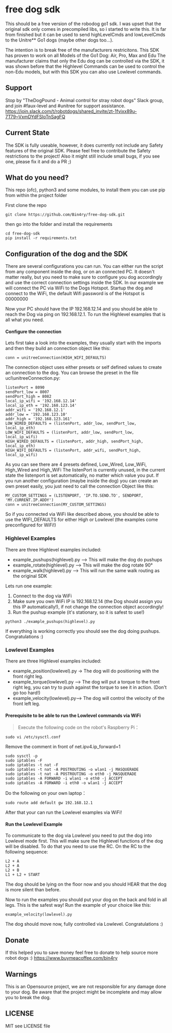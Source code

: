 # free dog sdk

This should be a free version of the robodog go1 sdk. I was upset that the original sdk only comes in precompiled libs, so i started to write this. It is far from finished but it can be used to send highLevelCmds and lowLevelCmds to the Unitre** Go1 dogs (maybe other dogs too...).

The intention is to break free of the manufacturers restricitons. This SDK has proven to work on all Models of the Go1 Dog: Air, Pro, Max and Edu
The manufacturer claims that only the Edu dog can be controlled via the SDK, it was shown before that the Highlevel Commands can be used to control the non-Edu models, but with this SDK you can also use Lowlevel commands.

## Support
Stop by "TheDogPound - Animal control for stray robot dogs" Slack group, and join #faux-level and #unitree for support assistance.
https://join.slack.com/t/robotdogs/shared_invite/zt-1fvixx89u-7T79~VxmDYdFSIoTnSagFQ

## Current State

The SDK is fully useable, however, it does currently not include any Safety features of the original SDK. Please feel free to contribute the Safety restrictions to the project! Also it might still include small bugs, if you see one, please fix it and do a PR ;)

## What do you need?

This repo (ofc), python3 and some modules, to install them you can use pip from within the project folder

First clone the repo

```
git clone https://github.com/Bin4ry/free-dog-sdk.git
```
then go into the folder and install the requirements

```
cd free-dog-sdk
pip install -r requirements.txt
```

## Configuration of the dog and the SDK
There are several configurations you can run. You can either run the script from any component inside the dog, or on an connected PC. It doesn't matter really, but you need to make sure to configure you dog accordingly and use the correct connection settings inside the SDK.
In our example we will connect the PC via WiFi to the Dogs Hotspot. Startup the dog and connect to the WiFi, the default Wifi password is of the Hotspot is 00000000

Now your PC should have the IP 192.168.12.14 and you should be able to reach the Dog via ping on 192.168.12.1. To run the Highlevel examples that is all what you need.

#### Configure the connection
Lets first take a look into the examples, they usually start with the imports and then they build an connection object like this:

```
conn = unitreeConnection(HIGH_WIFI_DEFAULTS)
```

The connection object uses either presets or self defined values to create an connection to the dog.
You can browse the preset in the file ucl\unitreeConnection.py:
```
listenPort = 8090
sendPort_low = 8007
sendPort_high = 8082
local_ip_wifi = '192.168.12.14'
local_ip_eth = '192.168.123.14'
addr_wifi = '192.168.12.1'
addr_low = '192.168.123.10'
addr_high = '192.168.123.161'
LOW_WIRED_DEFAULTS = (listenPort, addr_low, sendPort_low, local_ip_eth)
LOW_WIFI_DEFAULTS = (listenPort, addr_low, sendPort_low, local_ip_wifi)
HIGH_WIRED_DEFAULTS = (listenPort, addr_high, sendPort_high, local_ip_eth)
HIGH_WIFI_DEFAULTS = (listenPort, addr_wifi, sendPort_high, local_ip_wifi)
```

As you can see there are 4 presets defined, Low_Wired, Low_WiFi, High_Wired and High_WiFi
The listenPort is currently unused, in the current state the listenport is set automatically, no matter which value you put.
If you run another configuration (maybe inside the dog) you can create an own preset easily, you just need to call the connection Object like this:
```
MY_CUSTOM_SETTINGS = (LISTENPORT, 'IP.TO.SEND.TO', SENDPORT, 'MY.CURRENT.IP.ADDY')
conn = unitreeConnection(MY_CUSTOM_SETTINGS)
```

So if you connected via WiFi like described above, you should be able to use the WIFI_DEFAULTS for either High or Lowlevel (the examples come preconfigured for WiFi!)


### Highlevel Examples
There are three Highlevel examples included:

 - example_pushups(highlevel).py --> This will make the dog do pushups
 - example_rotate(highlevel).py --> This will make the dog rotate 90°
 - example_walk(highlevel).py --> This will run the same walk routing as the original SDK

Lets run one example:

 1. Connect to the dog via WiFi
 2. Make sure you own WiFi IP is 192.168.12.14 (the Dog should assign you this IP automatically!), if not change the connection object accordingly!
 3. Run the pushup example (it's stationary, so it is safest to use!)
```
python3 ./example_pushups(highlevel).py
```
If everything is working correctly you should see the dog doing pushups. Congratulations :)

### Lowlevel Examples
There are three Highlevel examples included:

 - example_position(lowlevel).py -> The dog will do positioning with the front right leg.
 - example_torque(lowlevel).py --> The dog will put a torque to the front right leg, you can try to push against the torque to see it in action. (Don't go too hard!)
 - example_velocity(lowlevel).py--> The dog will control the velocity of the front left leg.

#### Prerequisite to be able to run the Lowlevel commands via WiFi

> Execute the following code on the robot's Raspberry Pi：
```
sudo vi /etc/sysctl.conf
```
Remove the comment in front of net.ipv4.ip_forward=1
```
sudo sysctl -p
sudo iptables -F
sudo iptables -t nat -F
sudo iptables -t nat -A POSTROUTING -o wlan1 -j MASQUERADE
sudo iptables -t nat -A POSTROUTING -o eth0 -j MASQUERADE
sudo iptables -A FORWARD -i wlan1 -o eth0 -j ACCEPT
sudo iptables -A FORWARD -i eth0 -o wlan1 -j ACCEPT
```
Do the following on your own laptop：
```
sudo route add default gw 192.168.12.1
```

After that your can run the Lowlevel examples via WiFi!

#### Run the Lowlevel Example
To communicate to the dog via Lowlevel you need to put the dog into Lowlevel mode first. This will make sure the Highlevel functions of the dog will be disabled. To do that you need to use the RC. On the RC to the following sequence:

```
L2 + A
L2 + A
L2 + B
L1 + L2 + START
```

The dog should be lying on the floor now and you should HEAR that the dog is more silent than before.

Now to run the examples you should put your dog on the back and fold in all legs. This is the safest way!
Run the example of your choice like this:

```
example_velocity(lowlevel).py
```

The dog should move now, fully controlled via Lowlevel. Congratulations :)

## Donate
If this helped you to save money feel free to donate to help source more robot dogs :)
https://www.buymeacoffee.com/bin4ry


## Warnings
This is an Opensource project, we are not responsible for any damage done to your dog. Be aware that the project might be incomplete and may allow you to break the dog.

## LICENSE
MIT see LICENSE file
